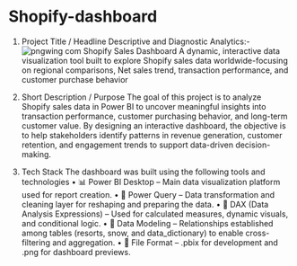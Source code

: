# Shopify-dashboard

1. Project Title / Headline
Descriptive and Diagnostic Analytics:- ![pngwing com](https://github.com/user-attachments/assets/e6d47907-549d-46b1-82cc-877ea61762ad)
Shopify Sales Dashboard
A dynamic, interactive data visualization tool built to explore Shopify sales data worldwide-focusing on regional comparisons, Net sales trend, transaction performance, and customer purchase behavior

2. Short Description / Purpose
The goal of this project is to analyze Shopify sales data in Power BI to uncover meaningful insights into transaction performance, customer purchasing behavior, and long-term customer value. By designing an interactive dashboard, the objective is to help stakeholders identify patterns in revenue generation, customer retention, and engagement trends to support data-driven decision-making.

3. Tech Stack
The dashboard was built using the following tools and technologies
• 📊 Power BI Desktop – Main data visualization platform used for report creation.
• 📂 Power Query – Data transformation and cleaning layer for reshaping and preparing the data.
• 🧠 DAX (Data Analysis Expressions) – Used for calculated measures, dynamic visuals, and conditional logic.
• 📝 Data Modeling – Relationships established among tables (resorts, snow, and data_dictionary) to enable cross-filtering and aggregation.
• 📁 File Format – .pbix for development and .png for dashboard previews.
